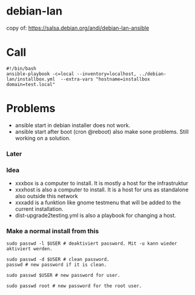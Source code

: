 # debian-lan
copy of: https://salsa.debian.org/andi/debian-lan-ansible

# Call 
```
#!/bin/bash
ansible-playbook -c=local --inventory=localhost, ../debian-lan/installbox.yml  --extra-vars "hostname=installbox domain=test.local"
```
# Problems
* ansible start in debian installer does not work.
* ansible start after boot (cron @reboot) also make sone problems. Still working on a solution.

### Later

### Idea 
* xxxbox is a computer to install. It is mostly a host for the infrastruktur
* xxxhost is also a computer to install. It is a host for uns as standalone also outside this network
* xxxadd is a funktion like gnome testmenu that will be added to the current installation.
* dist-upgrade2testing.yml is also a playbook for changing a host.

### Make a normal install from this

```
sudo passwd -l $USER # deaktiviert password. Mit -u kann wieder aktiviert werden. 

sudo passwd -d $USER # clean password.
passwd # new password if it is clean.

sudo passwd $USER # new password for user.

sudo passwd root # new password for the root user.
```
